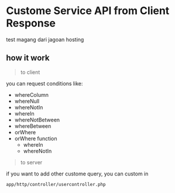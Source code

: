 # Custome Service API from Client Response
test magang dari jagoan hosting

## how it work
> to client

you can request conditions like:

- whereColumn
- whereNull
- whereNotIn
- whereIn
- whereNotBetween
- whereBetween
- orWhere 
- orWhere function
    -   whereIn
    -   whereNotIn

> to server

if you want to add other custome query, you can custom in

` app/http/controller/usercontroller.php `
